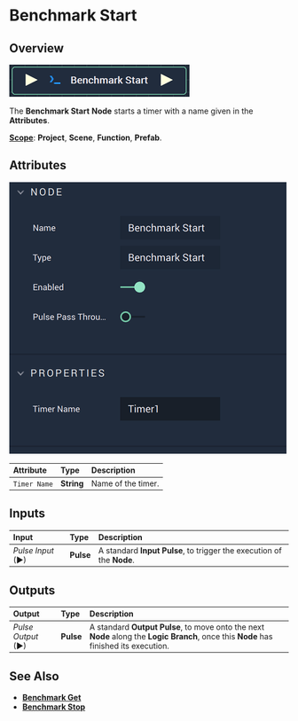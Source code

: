 # Benchmark Start

## Overview

![The Benchmark Start Node.](../../.gitbook/assets/benchmarkstartnode.png)

The **Benchmark Start** **Node** starts a timer with a name given in the **Attributes**.

[**Scope**](../overview.md#scopes): **Project**, **Scene**, **Function**, **Prefab**.

## Attributes

![The Benchmark Start Node Attributes.](../../.gitbook/assets/benchmarkstartattributes.png)

| Attribute | Type | Description |
| :--- | :--- | :--- |
| `Timer Name` | **String** | Name of the timer. |

## Inputs

| Input | Type | Description |
| :--- | :--- | :--- |
| _Pulse Input_ \(►\) | **Pulse** | A standard **Input Pulse**, to trigger the execution of the **Node**. |

## Outputs

| Output | Type | Description |
| :--- | :--- | :--- |
| _Pulse Output_ \(►\) | **Pulse** | A standard **Output Pulse**, to move onto the next **Node** along the **Logic Branch**, once this **Node** has finished its execution. |

## See Also

* [**Benchmark Get**](benchmark-get.md)
* [**Benchmark Stop**](benchmark-stop.md)


